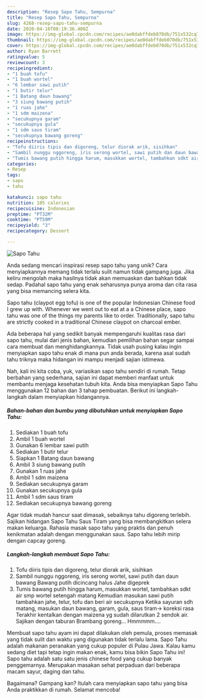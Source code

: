 ```yaml
---
description: "Resep Sapo Tahu, Sempurna"
title: "Resep Sapo Tahu, Sempurna"
slug: 4268-resep-sapo-tahu-sempurna
date: 2020-04-16T08:19:36.408Z
image: https://img-global.cpcdn.com/recipes/ae0dabffdeb070db/751x532cq70/sapo-tahu-foto-resep-utama.jpg
thumbnail: https://img-global.cpcdn.com/recipes/ae0dabffdeb070db/751x532cq70/sapo-tahu-foto-resep-utama.jpg
cover: https://img-global.cpcdn.com/recipes/ae0dabffdeb070db/751x532cq70/sapo-tahu-foto-resep-utama.jpg
author: Ryan Barrett
ratingvalue: 5
reviewcount: 3
recipeingredient:
- "1 buah tofu"
- "1 buah wortel"
- "6 lembar sawi putih"
- "1 butir telur"
- "1 Batang daun bawang"
- "3 siung bawang putih"
- "1 ruas jahe"
- "1 sdm maizena"
- "secukupnya garam"
- "secukupnya gula"
- "1 sdm saus tiram"
- "secukupnya bawang goreng"
recipeinstructions:
- "Tofu diiris tipis dan digoreng, telur diorak arik, sisihkan"
- "Sambil nunggu nggoreng, iris serong wortel, sawi putih dan daun bawang Bawang putih dicincang halus Jahe digeprek"
- "Tumis bawang putih hingga harum, masukkan wortel, tambahkan sdkt air smp wortel setengah matang Kemudian masukan sawi putih tambahkan jahe, telur, tofu dan beri air secukupnya Ketika sayuran sdh matang, masukan daun bawang, garam, gula, saus tiram-&gt; koreksi rasa Terakhir kentalkan dengan maizena yg sudah dilarutkan 2 sendok air. Sajikan dengan taburan Brambang goreng... Hmmmmm...."
categories:
- Resep
tags:
- sapo
- tahu

katakunci: sapo tahu 
nutrition: 105 calories
recipecuisine: Indonesian
preptime: "PT32M"
cooktime: "PT59M"
recipeyield: "3"
recipecategory: Dessert

---
```



![Sapo Tahu](https://img-global.cpcdn.com/recipes/ae0dabffdeb070db/751x532cq70/sapo-tahu-foto-resep-utama.jpg)

Anda sedang mencari inspirasi resep sapo tahu yang unik? Cara menyiapkannya memang tidak terlalu sulit namun tidak gampang juga. Jika keliru mengolah maka hasilnya tidak akan memuaskan dan bahkan tidak sedap. Padahal sapo tahu yang enak seharusnya punya aroma dan cita rasa yang bisa memancing selera kita.

Sapo tahu (claypot egg tofu) is one of the popular Indonesian Chinese food I grew up with. Whenever we went out to eat at a a Chinese place, sapo tahu was one of the things my parents like to order. Traditionally, sapo tahu are strictly cooked in a traditional Chinese claypot on charcoal ember.

Ada beberapa hal yang sedikit banyak mempengaruhi kualitas rasa dari sapo tahu, mulai dari jenis bahan, kemudian pemilihan bahan segar sampai cara membuat dan menghidangkannya. Tidak usah pusing kalau ingin menyiapkan sapo tahu enak di mana pun anda berada, karena asal sudah tahu triknya maka hidangan ini mampu menjadi sajian istimewa.


Nah, kali ini kita coba, yuk, variasikan sapo tahu sendiri di rumah. Tetap berbahan yang sederhana, sajian ini dapat memberi manfaat untuk membantu menjaga kesehatan tubuh kita. Anda bisa menyiapkan Sapo Tahu menggunakan 12 bahan dan 3 tahap pembuatan. Berikut ini langkah-langkah dalam menyiapkan hidangannya.

<!--inarticleads1-->

##### Bahan-bahan dan bumbu yang dibutuhkan untuk menyiapkan Sapo Tahu:

1. Sediakan 1 buah tofu
1. Ambil 1 buah wortel
1. Gunakan 6 lembar sawi putih
1. Sediakan 1 butir telur
1. Siapkan 1 Batang daun bawang
1. Ambil 3 siung bawang putih
1. Gunakan 1 ruas jahe
1. Ambil 1 sdm maizena
1. Sediakan secukupnya garam
1. Gunakan secukupnya gula
1. Ambil 1 sdm saus tiram
1. Sediakan secukupnya bawang goreng


Agar tidak mudah hancur saat dimasak, sebaiknya tahu digoreng terlebih. Sajikan hidangan Sapo Tahu Saus Tiram yang bisa membangkitkan selera makan keluarga. Rahasia masak sapo tahu yang praktis dan penuh kenikmatan adalah dengan menggunakan saus. Sapo tahu lebih mirip dengan capcay goreng. 

<!--inarticleads2-->

##### Langkah-langkah membuat Sapo Tahu:

1. Tofu diiris tipis dan digoreng, telur diorak arik, sisihkan
1. Sambil nunggu nggoreng, iris serong wortel, sawi putih dan daun bawang Bawang putih dicincang halus Jahe digeprek
1. Tumis bawang putih hingga harum, masukkan wortel, tambahkan sdkt air smp wortel setengah matang Kemudian masukan sawi putih tambahkan jahe, telur, tofu dan beri air secukupnya Ketika sayuran sdh matang, masukan daun bawang, garam, gula, saus tiram-&gt; koreksi rasa Terakhir kentalkan dengan maizena yg sudah dilarutkan 2 sendok air. Sajikan dengan taburan Brambang goreng... Hmmmmm....


Membuat sapo tahu ayam ini dapat dilakukan oleh pemula, proses memasak yang tidak sulit dan waktu yang digunakan tidak terlalu lama. Sapo Tahu adalah makanan peranakan yang cukup populer di Pulau Jawa. Kalau kamu sedang diet tapi tetap ingin makan enak, kamu bisa bikin Sapo Tahu ini! Sapo tahu adalah satu satu jenis chinese food yang cukup banyak penggemarnya. Merupakan masakan sehat perpaduan dari beberapa macam sayur, daging dan tahu. 

Bagaimana? Gampang kan? Itulah cara menyiapkan sapo tahu yang bisa Anda praktikkan di rumah. Selamat mencoba!
